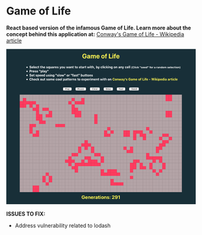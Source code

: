 # Game of Life

**React based version of the infamous Game of Life. Learn more about the concept behind this application at:** [Conway's Game of Life - Wikipedia article](https://en.wikipedia.org/wiki/Conway%27s_Game_of_Life)

![](https://raw.githubusercontent.com/PG-8/GameOfLife/master/GameOfLifeScreen.png)

**ISSUES TO FIX:**

- Address vulnerability related to lodash
